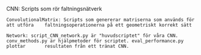 CNN: Scripts som rör faltningsnätverk

	ConvolutionalMatrix: Scripts som genererar matriserna som används för att utföra 	faltningsoperationerna på ett geometriskt korrekt sätt
	
	Network: script_CNN_network.py är "huvudscriptet" för våra CNN. 			conv_methods.py är hjälpmetoder för scriptet. eval_performance.py plottar 		resultaten från ett tränat CNN.

